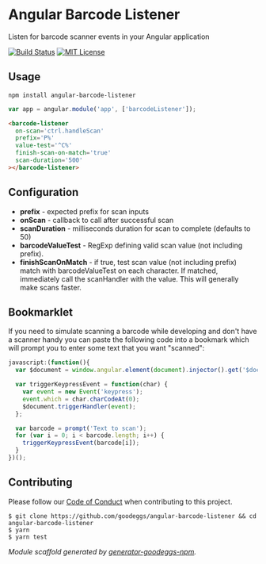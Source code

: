 # Angular Barcode Listener

Listen for barcode scanner events in your Angular application

[![Build Status](http://img.shields.io/travis/goodeggs/angular-barcode-listener.svg?style=flat-square)](https://travis-ci.org/goodeggs/angular-barcode-listener)
[![MIT License](http://img.shields.io/badge/license-MIT-blue.svg?style=flat-square)](https://github.com/goodeggs/angular-barcode-listener/blob/master/LICENSE.md)

## Usage

```
npm install angular-barcode-listener
```

```javascript
var app = angular.module('app', ['barcodeListener']);
```

```html
<barcode-listener
  on-scan='ctrl.handleScan'
  prefix='P%'
  value-test='^C%'
  finish-scan-on-match='true'
  scan-duration='500'
></barcode-listener>
```

## Configuration

- **prefix** - expected prefix for scan inputs
- **onScan** - callback to call after successful scan
- **scanDuration** - milliseconds duration for scan to complete (defaults to 50)
- **barcodeValueTest** - RegExp defining valid scan value (not including prefix).
- **finishScanOnMatch** - if true, test scan value (not including prefix)
  match with barcodeValueTest on each character. If matched, immediately
  call the scanHandler with the value. This will generally make scans faster.

## Bookmarklet

If you need to simulate scanning a barcode while developing and don't have a scanner handy you can paste the following code into a bookmark which will prompt you to enter some text that you want "scanned":

```javascript
javascript:(function(){
  var $document = window.angular.element(document).injector().get('$document');

  var triggerKeypressEvent = function(char) {
    var event = new Event('keypress');
    event.which = char.charCodeAt(0);
    $document.triggerHandler(event);
  };

  var barcode = prompt('Text to scan');
  for (var i = 0; i < barcode.length; i++) {
    triggerKeypressEvent(barcode[i]);
  }
})();
```

## Contributing

Please follow our [Code of Conduct](https://github.com/goodeggs/mongoose-webdriver/blob/master/CODE_OF_CONDUCT.md)
when contributing to this project.

```
$ git clone https://github.com/goodeggs/angular-barcode-listener && cd angular-barcode-listener
$ yarn
$ yarn test
```

_Module scaffold generated by [generator-goodeggs-npm](https://github.com/goodeggs/generator-goodeggs-npm)._
